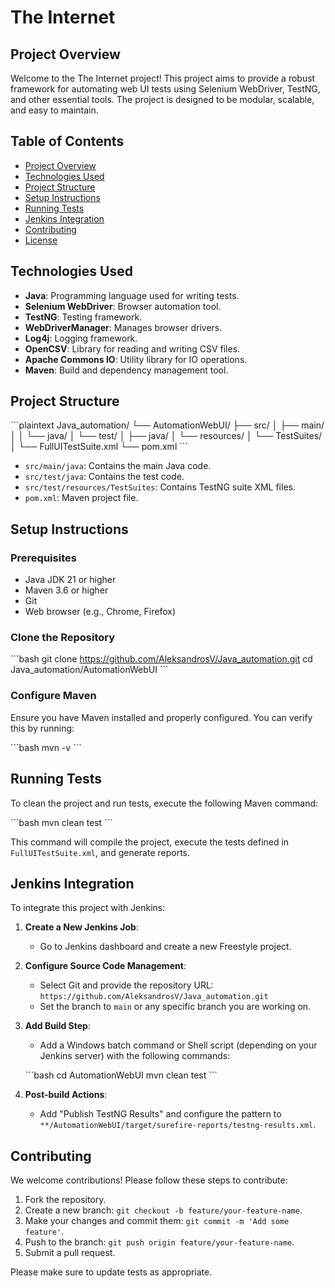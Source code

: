 
# The Internet

## Project Overview

Welcome to the The Internet project! This project aims to provide a robust framework for automating web UI tests using Selenium WebDriver, TestNG, and other essential tools. The project is designed to be modular, scalable, and easy to maintain.

## Table of Contents

- [Project Overview](#project-overview)
- [Technologies Used](#technologies-used)
- [Project Structure](#project-structure)
- [Setup Instructions](#setup-instructions)
- [Running Tests](#running-tests)
- [Jenkins Integration](#jenkins-integration)
- [Contributing](#contributing)
- [License](#license)

## Technologies Used

- **Java**: Programming language used for writing tests.
- **Selenium WebDriver**: Browser automation tool.
- **TestNG**: Testing framework.
- **WebDriverManager**: Manages browser drivers.
- **Log4j**: Logging framework.
- **OpenCSV**: Library for reading and writing CSV files.
- **Apache Commons IO**: Utility library for IO operations.
- **Maven**: Build and dependency management tool.

## Project Structure

\`\`\`plaintext
Java_automation/
└── AutomationWebUI/
    ├── src/
    │   ├── main/
    │   │   └── java/
    │   └── test/
    │       ├── java/
    │       └── resources/
    │           └── TestSuites/
    │               └── FullUITestSuite.xml
    └── pom.xml
\`\`\`

- `src/main/java`: Contains the main Java code.
- `src/test/java`: Contains the test code.
- `src/test/resources/TestSuites`: Contains TestNG suite XML files.
- `pom.xml`: Maven project file.

## Setup Instructions

### Prerequisites

- Java JDK 21 or higher
- Maven 3.6 or higher
- Git
- Web browser (e.g., Chrome, Firefox)

### Clone the Repository

\`\`\`bash
git clone https://github.com/AleksandrosV/Java_automation.git
cd Java_automation/AutomationWebUI
\`\`\`

### Configure Maven

Ensure you have Maven installed and properly configured. You can verify this by running:

\`\`\`bash
mvn -v
\`\`\`

## Running Tests

To clean the project and run tests, execute the following Maven command:

\`\`\`bash
mvn clean test
\`\`\`

This command will compile the project, execute the tests defined in `FullUITestSuite.xml`, and generate reports.

## Jenkins Integration

To integrate this project with Jenkins:

1. **Create a New Jenkins Job**:
   - Go to Jenkins dashboard and create a new Freestyle project.

2. **Configure Source Code Management**:
   - Select Git and provide the repository URL: `https://github.com/AleksandrosV/Java_automation.git`
   - Set the branch to `main` or any specific branch you are working on.

3. **Add Build Step**:
   - Add a Windows batch command or Shell script (depending on your Jenkins server) with the following commands:

   \`\`\`bash
   cd AutomationWebUI
   mvn clean test
   \`\`\`

4. **Post-build Actions**:
   - Add "Publish TestNG Results" and configure the pattern to `**/AutomationWebUI/target/surefire-reports/testng-results.xml`.

## Contributing

We welcome contributions! Please follow these steps to contribute:

1. Fork the repository.
2. Create a new branch: `git checkout -b feature/your-feature-name`.
3. Make your changes and commit them: `git commit -m 'Add some feature'`.
4. Push to the branch: `git push origin feature/your-feature-name`.
5. Submit a pull request.

Please make sure to update tests as appropriate.
